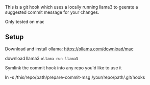 This is a git hook which uses a locally running llama3 to geerate a suggested commit message for your
changes.

Only tested on mac

## Setup

Download and install ollama:
https://ollama.com/download/mac

download llama3
`ollama run llama3`

Symlink the commit hook into any repo you'd like to use it

ln -s /this/repo/path/prepare-commit-msg /your/repo/path/.git/hooks
